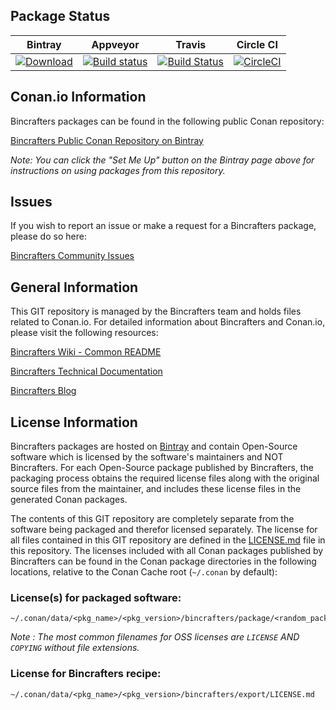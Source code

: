 ## Package Status

| Bintray | Appveyor | Travis | Circle CI |
|---------|-----------|--------|------------|
|[![Download](https://api.bintray.com/packages/bincrafters/public-conan/parson%3Abincrafters/images/download.svg) ](https://bintray.com/bincrafters/public-conan/parson%3Abincrafters/_latestVersion)|[![Build status](https://ci.appveyor.com/api/projects/status/07810ubv47hk3uxx?svg=true)](https://ci.appveyor.com/project/BinCrafters/conan-parson)|[![Build Status](https://travis-ci.org/bincrafters/conan-parson.svg?branch=stable%2F0.1.0)](https://travis-ci.org/bincrafters/conan-parson)|[![CircleCI](https://circleci.com/gh/bincrafters/conan-parson.svg?style=svg)](https://circleci.com/gh/bincrafters/conan-parson)|

## Conan.io Information

Bincrafters packages can be found in the following public Conan repository:

[Bincrafters Public Conan Repository on Bintray](https://bintray.com/bincrafters/public-conan)

*Note: You can click the "Set Me Up" button on the Bintray page above for instructions on using packages from this repository.*

## Issues

If you wish to report an issue or make a request for a Bincrafters package, please do so here:  

[Bincrafters Community Issues](https://github.com/bincrafters/community/issues)

## General Information

This GIT repository is managed by the Bincrafters team and holds files related to Conan.io.  For detailed information about Bincrafters and Conan.io, please visit the following resources:

[Bincrafters Wiki - Common README](https://github.com/bincrafters/community/wiki/Common-README.md)

[Bincrafters Technical Documentation](http://bincrafters.readthedocs.io/en/latest/)

[Bincrafters Blog](https://bincrafters.github.io)

## License Information

Bincrafters packages are hosted on [Bintray](https://bintray.com) and contain Open-Source software which is licensed by the software's maintainers and NOT Bincrafters.  For each Open-Source package published by Bincrafters, the packaging process obtains the required license files along with the original source files from the maintainer, and includes these license files in the generated Conan packages.  

The contents of this GIT repository are completely separate from the software being packaged and therefor licensed separately.  The license for all files contained in this GIT repository are defined in the [LICENSE.md](LICENSE.md) file in this repository.  The licenses included with all Conan packages published by Bincrafters can be found in the Conan package directories in the following locations, relative to the Conan Cache root (`~/.conan` by default):

### License(s) for packaged software:

    ~/.conan/data/<pkg_name>/<pkg_version>/bincrafters/package/<random_package_id>/license/<LICENSE_FILES_HERE>

*Note :   The most common filenames for OSS licenses are `LICENSE` AND `COPYING` without file extensions.*

### License for Bincrafters recipe:

    ~/.conan/data/<pkg_name>/<pkg_version>/bincrafters/export/LICENSE.md
